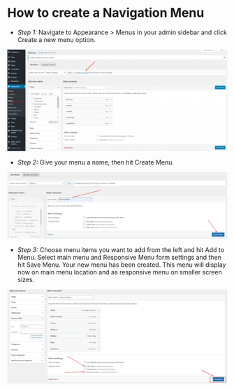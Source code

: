 # How to create a Navigation Menu

- _Step 1:_ Navigate to Appearance > Menus in your admin sidebar and click Create a new menu option.

![Create new Navigation Menu](../images/10.png "Skille WordPress Theme")

- _Step 2:_ Give your menu a name, then hit Create Menu.

![Give your menu a name](../images/12.png "Skille WordPress Theme")

- _Step 3:_ Choose menu items you want to add from the left and hit Add to Menu. Select main menu and Responsive Menu form settings and then hit Save Menu. Your new menu has been created.
  This menu will display now on main menu location and as responsive menu on smaller screen sizes.

![Choose menu items and save](../images/13.png "Skille WordPress Theme")
